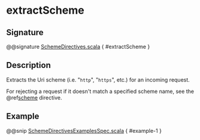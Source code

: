 # extractScheme

## Signature

@@signature [SchemeDirectives.scala](../../../../../../../../../akka-http/src/main/scala/akka/http/scaladsl/server/directives/SchemeDirectives.scala) { #extractScheme }

## Description

Extracts the Uri scheme (i.e. "`http`", "`https`", etc.) for an incoming request.

For rejecting a request if it doesn't match a specified scheme name, see the @ref[scheme](scheme.md) directive.

## Example

@@snip [SchemeDirectivesExamplesSpec.scala](../../../../../../../test/scala/docs/http/scaladsl/server/directives/SchemeDirectivesExamplesSpec.scala) { #example-1 }
